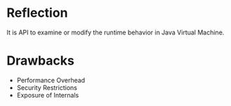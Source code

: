 # Reflection

It is API to examine or modify the runtime behavior in Java Virtual Machine.

# Drawbacks

* Performance Overhead
* Security Restrictions
* Exposure of Internals
